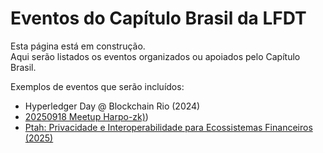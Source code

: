 # Eventos do Capítulo Brasil da LFDT

Esta página está em construção.  
Aqui serão listados os eventos organizados ou apoiados pelo Capítulo Brasil.

Exemplos de eventos que serão incluídos:
- Hyperledger Day @ Blockchain Rio (2024)  
- [20250918 Meetup Harpo-zk)](../events/20250918%20Meetup%20Harpo-zk/))  
- [Ptah: Privacidade e Interoperabilidade para Ecossistemas Financeiros (2025)](../events/2025-09-02-ptah/README.md)

